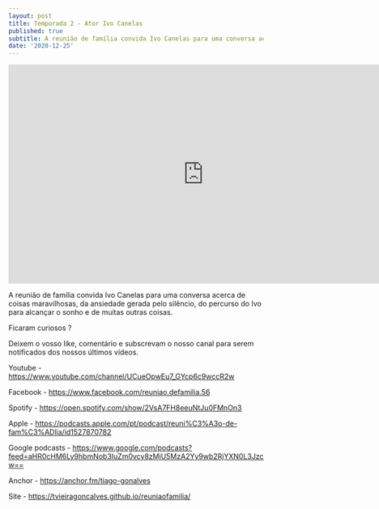 ```yaml
---
layout: post
title: Temporada 2 - Ator Ivo Canelas
published: true
subtitle: A reunião de família convida Ivo Canelas para uma conversa acerca de  coisas maravilhosas, da ansiedade gerada pelo silêncio, do percurso do  Ivo para alcançar o sonho e de muitas outras coisas. 
date: '2020-12-25'
---
```

<iframe width="770" height="433" src="https://www.youtube.com/embed/ESWE6ieQiWQ" frameborder="0" allow="accelerometer; autoplay; clipboard-write; encrypted-media; gyroscope; picture-in-picture" allowfullscreen></iframe>

A reunião de família convida Ivo Canelas para uma conversa acerca de  coisas maravilhosas, da ansiedade gerada pelo silêncio, do percurso do  Ivo para alcançar o sonho e de muitas outras coisas.


Ficaram curiosos ?   


Deixem o vosso like, comentário e subscrevam o nosso canal para serem notificados dos nossos últimos vídeos.

Youtube - https://www.youtube.com/channel/UCueOpwEu7_GYcp6c9wccR2w

Facebook -  https://www.facebook.com/reuniao.defamilia.56

Spotify -   https://open.spotify.com/show/2VsA7FH8eeuNtJu0FMnOn3

Apple -  https://podcasts.apple.com/pt/podcast/reuni%C3%A3o-de-fam%C3%ADlia/id1527870782

Google podcasts -  https://www.google.com/podcasts?feed=aHR0cHM6Ly9hbmNob3IuZm0vcy8zMjU5MzA2Yy9wb2RjYXN0L3Jzcw==  

Anchor -  https://anchor.fm/tiago-gonalves

Site -  https://tvieiragoncalves.github.io/reuniaofamilia/
